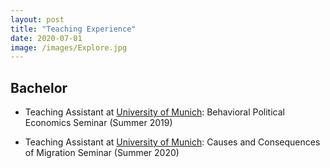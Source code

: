 ```yaml
---
layout: post
title: "Teaching Experience"
date: 2020-07-01
image: /images/Explore.jpg
---
```


## Bachelor 

- Teaching Assistant at [University of Munich](https://www.en.econ.uni-muenchen.de/index.html): Behavioral Political Economics Seminar (Summer 2019) 

- Teaching Assistant at [University of Munich](https://www.en.econ.uni-muenchen.de/index.html): Causes and Consequences of Migration Seminar (Summer 2020)
